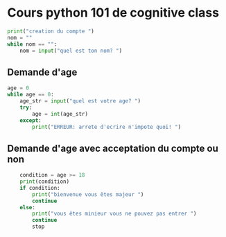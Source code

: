 
# Cours python 101 de cognitive class
```python
print("creation du compte ")
nom = ""
while nom == "":
    nom = input("quel est ton nom? ")
```	
## Demande d'age
```python
age = 0
while age == 0:
    age_str = input("quel est votre age? ")
    try:
        age = int(age_str)
    except:
        print("ERREUR: arrete d'ecrire n'impote quoi! ")
```	
## Demande d'age avec acceptation du compte ou non
```python
    condition = age >= 18
    print(condition)
    if condition:
        print("bienvenue vous êtes majeur ")
        continue
    else:
        print("vous êtes minieur vous ne pouvez pas entrer ")
        continue
        stop
````